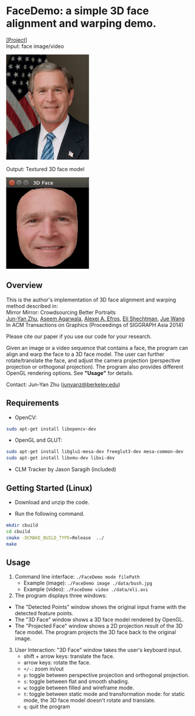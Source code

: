 # FaceDemo: a simple 3D face alignment and warping demo.
[[Project]](http://www.eecs.berkeley.edu/~junyanz/projects/mirrormirror/)  
Input: face image/video  

<img src='data/bush.jpg' width=224>

Output: Textured 3D face model  

<img src='data/demo.gif' width=224>


## Overview
This is the author's implementation of 3D face alignment and warping method described in:  
Mirror Mirror: Crowdsourcing Better Portraits  
[Jun-Yan Zhu](https://people.eecs.berkeley.edu/~junyanz/), [Aseem Agarwala](http://www.agarwala.org/), [Alexei A. Efros](https://people.eecs.berkeley.edu/~efros/), [Eli Shechtman](https://research.adobe.com/person/eli-shechtman/), [Jue Wang](http://www.juew.org/)  
In ACM Transactions on Graphics (Proceedings of SIGGRAPH Asia 2014)  

Please cite our paper if you use our code for your research.

Given an image or a video sequence that contains a face, the program can align and warp the face to a 3D face model. The user can further rotate/translate the face, and adjust the camera projection (perspective projection or orthogonal projection). The program also provides different OpenGL rendering options. See **"Usage"** for details.

Contact: Jun-Yan Zhu (junyanz@berkeley.edu)
## Requirements
* OpenCV:
```bash
sudo apt-get install libopencv-dev
```
* OpenGL and GLUT:
```bash
sudo apt-get install libglu1-mesa-dev freeglut3-dev mesa-common-dev
sudo apt-get install libxmu-dev libxi-dev
```
* CLM Tracker by Jason Saragih (included)

## Getting Started (Linux)
* Download and unzip the code.

* Run the following command.
```bash
mkdir cbuild
cd cbuild
cmake -DCMAKE_BUILD_TYPE=Release  ../
make
```


## Usage
1. Command line interface: `./FaceDemo mode filePath`  
   - Example (image): `./FaceDemo image ./data/bush.jpg`  
   - Example (video): `./FaceDemo video ./data/eli.avi`  
2. The program displays three windows:
  - The "Detected Points" window shows the original input frame with the detected feature points.
   - The "3D Face" window shows a 3D face model rendered by OpenGL.
   - The "Projected Face" window shows a 2D projection result of the 3D face model. The program projects the 3D face back to the original image.
3. User Interaction: "3D Face" window takes the user's keyboard input.
   - shift + arrow keys: translate the face.
   - arrow keys: rotate the face.
   - `+/-`: zoom in/out
   - `p`:  toggle between perspective projection and orthogonal projection.
   - `s`:  toggle between flat and smooth shading.
   - `w`:  toggle between filled and wireframe mode.
   - `t`:  toggle between static mode and transformation mode: for static mode, the 3D face model doesn't rotate and translate.
   - `q`:  quit the program
